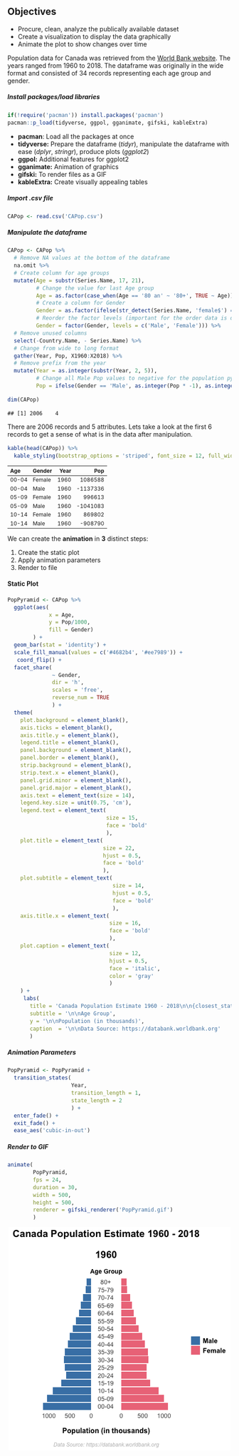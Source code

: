## Objectives 

* Procure, clean, analyze the publically available dataset
* Create a visualization to display the data graphically
* Animate the plot to show changes over time  

Population data for Canada was retrieved from the [World Bank website](https://databank.worldbank.org). The years ranged from 1960 to 2018. The dataframe was originally in the wide format and consisted of 34 records representing each age group and gender.  


##### Install packages/load libraries

```r
if(!require('pacman')) install.packages('pacman')
pacman::p_load(tidyverse, ggpol, gganimate, gifski, kableExtra)
```

* **pacman**: Load all the packages at once
* **tidyverse:** Prepare the dataframe (*tidyr*), manipulate the dataframe with ease (*dplyr*, *stringr*), produce plots (*ggplot2*)
* **ggpol:** Additional features for ggplot2
* **gganimate:** Animation of graphics
* **gifski:** To render files as a GIF
* **kableExtra:** Create visually appealing tables
   
   

##### Import .csv file

```r
CAPop <- read.csv('CAPop.csv')
```

##### Manipulate the dataframe

```r
CAPop <- CAPop %>% 
  # Remove NA values at the bottom of the dataframe
  na.omit %>% 
  # Create column for age groups
  mutate(Age = substr(Series.Name, 17, 21),
         # Change the value for last Age group
         Age = as.factor(case_when(Age == '80 an' ~ '80+', TRUE ~ Age)),
         # Create a column for Gender
         Gender = as.factor(ifelse(str_detect(Series.Name, 'female$') == TRUE, 'Female', 'Male')),
         # Reorder the factor levels (important for the order data is displayed)
         Gender = factor(Gender, levels = c('Male', 'Female'))) %>% 
  # Remove unused columns
  select(-Country.Name, - Series.Name) %>% 
  # Change from wide to long format
  gather(Year, Pop, X1960:X2018) %>% 
  # Remove prefix from the year
  mutate(Year = as.integer(substr(Year, 2, 5)),
         # Change all Male Pop values to negative for the population pyramid
         Pop = ifelse(Gender == 'Male', as.integer(Pop * -1), as.integer(Pop)))
```


```r
dim(CAPop)
```

```
## [1] 2006    4
```

There are 2006 records and 5 attributes. Lets take a look at the first 6 records to get a sense of what is in the data after manipulation.





```r
kable(head(CAPop)) %>%
  kable_styling(bootstrap_options = 'striped', font_size = 12, full_width = FALSE)
```

<table class="table table-striped" style="font-size: 12px; width: auto !important; margin-left: auto; margin-right: auto;">
 <thead>
  <tr>
   <th style="text-align:left;"> Age </th>
   <th style="text-align:left;"> Gender </th>
   <th style="text-align:right;"> Year </th>
   <th style="text-align:right;"> Pop </th>
  </tr>
 </thead>
<tbody>
  <tr>
   <td style="text-align:left;"> 00-04 </td>
   <td style="text-align:left;"> Female </td>
   <td style="text-align:right;"> 1960 </td>
   <td style="text-align:right;"> 1086588 </td>
  </tr>
  <tr>
   <td style="text-align:left;"> 00-04 </td>
   <td style="text-align:left;"> Male </td>
   <td style="text-align:right;"> 1960 </td>
   <td style="text-align:right;"> -1137336 </td>
  </tr>
  <tr>
   <td style="text-align:left;"> 05-09 </td>
   <td style="text-align:left;"> Female </td>
   <td style="text-align:right;"> 1960 </td>
   <td style="text-align:right;"> 996613 </td>
  </tr>
  <tr>
   <td style="text-align:left;"> 05-09 </td>
   <td style="text-align:left;"> Male </td>
   <td style="text-align:right;"> 1960 </td>
   <td style="text-align:right;"> -1041083 </td>
  </tr>
  <tr>
   <td style="text-align:left;"> 10-14 </td>
   <td style="text-align:left;"> Female </td>
   <td style="text-align:right;"> 1960 </td>
   <td style="text-align:right;"> 869802 </td>
  </tr>
  <tr>
   <td style="text-align:left;"> 10-14 </td>
   <td style="text-align:left;"> Male </td>
   <td style="text-align:right;"> 1960 </td>
   <td style="text-align:right;"> -908790 </td>
  </tr>
</tbody>
</table>

We can create the **animation** in **3** distinct steps:
1. Create the static plot
2. Apply animation parameters
3. Render to file


  
  

#### Static Plot

```r
PopPyramid <- CAPop %>%
  ggplot(aes(
             x = Age,
             y = Pop/1000,
             fill = Gender)
        ) +
  geom_bar(stat = 'identity') +
  scale_fill_manual(values = c('#4682b4', '#ee7989')) + 
   coord_flip() + 
  facet_share(
              ~ Gender,
              dir = 'h',
              scales = 'free',
              reverse_num = TRUE
              ) +
  theme(
    plot.background = element_blank(),
    axis.ticks = element_blank(),
    axis.title.y = element_blank(),
    legend.title = element_blank(),
    panel.background = element_blank(),
    panel.border = element_blank(),
    strip.background = element_blank(),
    strip.text.x = element_blank(),
    panel.grid.minor = element_blank(),
    panel.grid.major = element_blank(),                                  
    axis.text = element_text(size = 14),
    legend.key.size = unit(0.75, 'cm'),
    legend.text = element_text(
                               size = 15,
                               face = 'bold'
                               ),
    plot.title = element_text(
                              size = 22,
                              hjust = 0.5,
                              face = 'bold'
                              ),
    plot.subtitle = element_text(
                                 size = 14,
                                 hjust = 0.5,
                                 face = 'bold'
                                 ),
    axis.title.x = element_text(
                                size = 16,
                                face = 'bold'
                                ),
    plot.caption = element_text(
                                size = 12,
                                hjust = 0.5,
                                face = 'italic',
                                color = 'gray'
                                )
    ) + 
     labs(
       title = 'Canada Population Estimate 1960 - 2018\n\n{closest_state}',
       subtitle = '\n\nAge Group',
       y = '\n\nPopulation (in thousands)',
       caption  = '\n\nData Source: https://databank.worldbank.org'
       )
```

##### Animation Parameters

```r
PopPyramid <- PopPyramid + 
  transition_states(
                    Year,
                    transition_length = 1,
                    state_length = 2
                    ) + 
  enter_fade() +
  exit_fade() + 
  ease_aes('cubic-in-out')
```

##### Render to GIF

```r
animate(
        PopPyramid,
        fps = 24,
        duration = 30,
        width = 500,
        height = 500,
        renderer = gifski_renderer('PopPyramid.gif')
        )
```
  
  
<p align = 'center'>
<img src = 'https://github.com/SiphuLangeni/Population-Pyramid-Animation/blob/master/Figs/PopPyramid.gif' />
</p>
